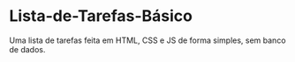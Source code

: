 # Lista-de-Tarefas-Básico
Uma lista de tarefas feita em HTML, CSS e JS de forma simples, sem banco de dados.
